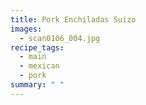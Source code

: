 ```yaml
---
title: Pork Enchiladas Suizo
images:
  - scan0106_004.jpg
recipe_tags:
  - main
  - mexican
  - pork
summary: " "
---
```

